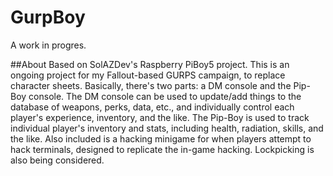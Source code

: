 # GurpBoy
A work in progres.

##About
Based on SolAZDev's Raspberry PiBoy5 project.
This is an ongoing project for my Fallout-based GURPS campaign, to replace character sheets.
Basically, there's two parts: a DM console and the Pip-Boy console.
The DM console can be used to update/add things to the database of weapons, perks, data, etc., and individually control each player's experience, inventory, and the like.
The Pip-Boy is used to track individual player's inventory and stats, including health, radiation, skills, and the like.
Also included is a hacking minigame for when players attempt to hack terminals, designed to replicate the in-game hacking. Lockpicking is also being considered.


